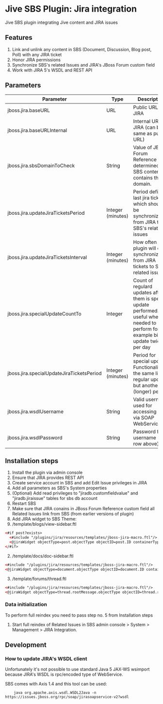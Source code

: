 Jive SBS Plugin: Jira integration
=========

Jive SBS plugin integrating Jive content and JIRA issues

Features
--------

1. Link and unlink any content in SBS (Document, Discussion, Blog post, Poll) with any JIRA ticket
2. Honor JIRA permissions
3. Synchronize SBS's related Issues and JIRA's JBoss Forum custom field
4. Work with JIRA 5's WSDL and REST API


Parameters
----------

| Parameter                                 | Type              | Description | Example |
| ----------------------------------------- |-------------------| ------------| ------- |
| jboss.jira.baseURL                        | URL               | Public URL of JIRA | https://issues.jboss.org |
| jboss.jira.baseURLInternal                | URL               | Internal URL fo JIRA (can be same as public URL) | https://issues.jboss.org |
| jboss.jira.sbsDomainToCheck               | String            | Value of JBoss Forum Reference is determined as SBS content if contains this domain. | community.jboss.org/ |
| jboss.jira.updateJiraTicketsPeriod        | Integer (minutes) | Period defines last jira tickest which should be synchronized from JIRA to SBS's related issues | 15 (synchronize tickets which were udpated in recent 15 minutes) |
| jboss.jira.updateJiraTicketsInterval      | Integer (minutes) | How often plugin will do synchronization from JIRA tickets to SBS's related issues | 10 (every 10 minutes) |
| jboss.jira.specialUpdateCountTo           | Integer           | Count of regulard updates after them is special update performed. It's useful when it's needed to perform for example big update twice per day | 36 (after 35 regular updates perform special one = 42 * 10 min = 6 hours) |
| jboss.jira.specialUpdateJiraTicketsPeriod	| Integer (minutes) | Period for special update. Functionality is the same like regular update but another (longer) period | 360 (synchronize tickets which were udpated in recent 6 hours) |
| jboss.jira.wsdlUsername                   | String            | Valid username used for accessing JIRA via SOAP WebServices |  |
| jboss.jira.wsdlPassword                   | String            | Password for username (see row above) | |


Installation steps
------------------

1. Install the plugin via admin console
2. Ensure that JIRA provides REST API
3. Create service account in SBS and add Edit Issue privileges in JIRA
4. Add all parameters as SBS's System properties
5. (Optional) Add read privileges to "jiradb.customfieldvalue" and "jiradb.jiraissue" tables for sbs db account
6. Restart SBS
7. Make sure that JIRA conains in JBoss Forum Reference custom field all Related Issues link from SBS (from earlier versions of plugin)
8. Add JIRA widget to SBS Theme:
 1. /template/blogs/view-sidebar.ftl
```xml
<#if post?exists>
  <#include "/plugins/jira/resources/templates/jboss-jira-macro.ftl"/>
  <@jiraWidget objectType=post.objectType objectID=post.ID containerType='blog'/>
</#if>
```
 2. /template/docs/doc-sidebar.ftl
```xml
<#include "/plugins/jira/resources/templates/jboss-jira-macro.ftl"/>
<@jiraWidget objectType=document.objectType objectID=document.ID containerType='document'/>
```
 3. /template/forums/thread.ftl
```xml
<#include "/plugins/jira/resources/templates/jboss-jira-macro.ftl"/>
<@jiraWidget objectType=thread.rootMessage.objectType objectID=thread.rootMessage.ID containerType='thread'/>
```

### Data initialization

To perform full reindex you need to pass step no. 5 from Installation steps

1. Start full reindex of Related Issues in SBS admin console > System > Management > JIRA Integration.


Development
-----------

### How to update JIRA's WSDL client

Unfortunately it's not possible to use standard Java 5 JAX-WS wsimport because JIRA's WSDL is rpc/encoded type of WebService.

SBS comes with Axis 1.4 and this tool can be used:

		java org.apache.axis.wsdl.WSDL2Java -n https://issues.jboss.org/rpc/soap/jirasoapservice-v2?wsdl

